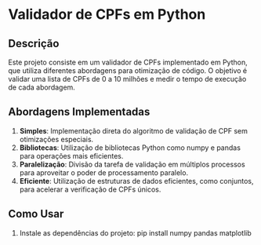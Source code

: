 # Validador de CPFs em Python

## Descrição

Este projeto consiste em um validador de CPFs implementado em Python, que utiliza diferentes abordagens para otimização de código. O objetivo é validar uma lista de CPFs de 0 a 10 milhões e medir o tempo de execução de cada abordagem.

## Abordagens Implementadas

1. **Simples**: Implementação direta do algoritmo de validação de CPF sem otimizações especiais.
2. **Bibliotecas**: Utilização de bibliotecas Python como numpy e pandas para operações mais eficientes.
3. **Paralelização**: Divisão da tarefa de validação em múltiplos processos para aproveitar o poder de processamento paralelo.
4. **Eficiente**: Utilização de estruturas de dados eficientes, como conjuntos, para acelerar a verificação de CPFs únicos.

## Como Usar

1. Instale as dependências do projeto:
	pip install numpy pandas matplotlib
